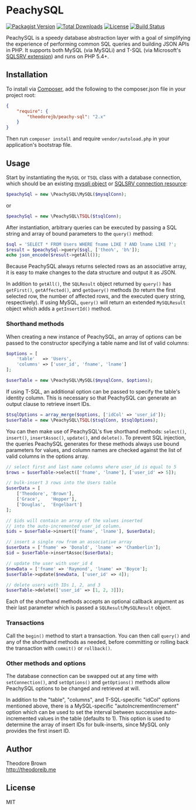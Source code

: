 # PeachySQL

[![Packagist Version](https://img.shields.io/packagist/v/theodorejb/peachy-sql.svg)](https://packagist.org/packages/theodorejb/peachy-sql) [![Total Downloads](https://img.shields.io/packagist/dt/theodorejb/peachy-sql.svg)](https://packagist.org/packages/theodorejb/peachy-sql) [![License](https://img.shields.io/packagist/l/theodorejb/peachy-sql.svg)](https://packagist.org/packages/theodorejb/peachy-sql) [![Build Status](https://travis-ci.org/theodorejb/peachy-sql.svg?branch=master)](https://travis-ci.org/theodorejb/peachy-sql)

PeachySQL is a speedy database abstraction layer with a goal of simplifying the experience of performing common SQL queries and building JSON APIs in PHP. It supports both MySQL (via MySQLi) and T-SQL (via Microsoft's [SQLSRV extension](http://www.php.net/manual/en/book.sqlsrv.php)) and runs on PHP 5.4+.

## Installation

To install via [Composer](https://getcomposer.org/), add the following to the composer.json file in your project root:

```json
{
    "require": {
        "theodorejb/peachy-sql": "2.x"
    }
}
```

Then run `composer install` and require `vendor/autoload.php` in your application's bootstrap file.

## Usage

Start by instantiating the `MySQL` or `TSQL` class with a database connection, which should be an existing [mysqli object](http://www.php.net/manual/en/mysqli.construct.php) or [SQLSRV connection resource](http://www.php.net/manual/en/function.sqlsrv-connect.php):

```php
$peachySql = new \PeachySQL\MySQL($mysqlConn);
```
or
```php
$peachySql = new \PeachySQL\TSQL($tsqlConn);
```

After instantiation, arbitrary queries can be executed by passing a SQL string and array of bound parameters to the `query()` method:

```php
$sql = 'SELECT * FROM Users WHERE fname LIKE ? AND lname LIKE ?';
$result = $peachySql->query($sql, ['theo%', 'b%']);
echo json_encode($result->getAll());
```

Because PeachySQL always returns selected rows as an associative array, it is easy to make changes to the data structure and output it as JSON.

In addition to `getAll()`, the `SQLResult` object returned by `query()` has `getFirst()`, `getAffected()`, and `getQuery()` methods (to return the first selected row, the number of affected rows, and the executed query string, respectively). If using MySQL, `query()` will return an extended `MySQLResult` object which adds a `getInsertId()` method.

### Shorthand methods

When creating a new instance of PeachySQL, an array of options can be passed to the constructor specifying a table name and list of valid columns:

```php
$options = [
    'table'   => 'Users',
	'columns' => ['user_id', 'fname', 'lname']
];

$userTable = new \PeachySQL\MySQL($mysqlConn, $options);
```

If using T-SQL, an additional option can be passed to specify the table's identity column. This is necessary so that PeachySQL can generate an output clause to retrieve insert IDs.

```php
$tsqlOptions = array_merge($options, ['idCol' => 'user_id']);
$userTable = new \PeachySQL\TSQL($tsqlConn, $tsqlOptions);
```

You can then make use of PeachySQL's five shorthand methods: `select()`, `insert()`, `insertAssoc()`, `update()`, and `delete()`. To prevent SQL injection, the queries PeachySQL generates for these methods always use bound parameters for values, and column names are checked against the list of valid columns in the options array.

```php
// select first and last name columns where user_id is equal to 5
$rows = $userTable->select(['fname', 'lname'], ['user_id' => 5]);

// bulk-insert 3 rows into the Users table
$userData = [
    ['Theodore', 'Brown'],
    ['Grace',    'Hopper'],
    ['Douglas',  'Engelbart']
];

// $ids will contain an array of the values inserted 
// into the auto-incremented user_id column.
$ids = $userTable->insert(['fname', 'lname'], $userData);

// insert a single row from an associative array
$userData = ['fname' => 'Donald', 'lname' => 'Chamberlin'];
$id = $userTable->insertAssoc($userData);

// update the user with user_id 4
$newData = ['fname' => 'Raymond', 'lname' => 'Boyce'];
$userTable->update($newData, ['user_id' => 4]);

// delete users with IDs 1, 2, and 3
$userTable->delete(['user_id' => [1, 2, 3]]);
```

Each of the shorthand methods accepts an optional callback argument as their last parameter which is passed a `SQLResult`/`MySQLResult` object.

### Transactions

Call the `begin()` method to start a transaction. You can then call `query()` and any of the shorthand methods as needed, before committing or rolling back the transaction with `commit()` or `rollback()`.

### Other methods and options

The database connection can be swapped out at any time with `setConnection()`, and `setOptions()` and `getOptions()` methods allow PeachySQL options to be changed and retrieved at will. 

In addition to the "table", "columns", and T-SQL-specific "idCol" options mentioned above, there is a MySQL-specific "autoIncrementIncrement" option which can be used to set the interval between successive auto-incremented values in the table (defaults to 1). This option is used to determine the array of insert IDs for bulk-inserts, since MySQL only provides the first insert ID.

## Author

Theodore Brown  
<http://theodorejb.me>

## License

MIT
